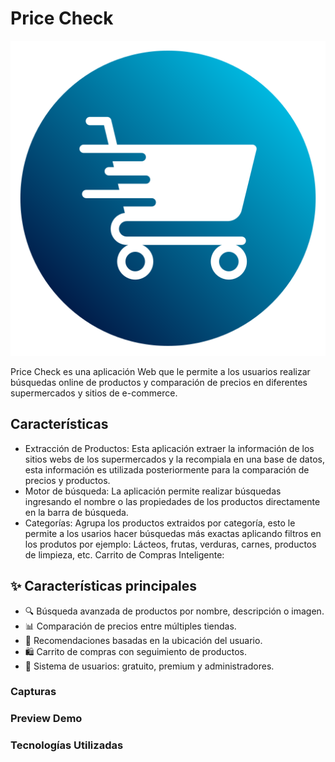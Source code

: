 # Price Check
![Logo](./assets/logo_priceCheck.png)

Price Check es una aplicación Web que le permite a los usuarios realizar búsquedas online de productos y comparación de precios en diferentes supermercados y sitios de e-commerce. 

## Características
- Extracción de Productos: Esta aplicación extraer la información de los sitios webs de los supermercados y la recompiala en una base de datos, esta información es utilizada posteriormente para la comparación de precios y productos. 
- Motor de búsqueda: La aplicación permite realizar búsquedas ingresando el nombre o las propiedades de los productos  directamente en la barra de búsqueda.
- Categorías: Agrupa los productos extraidos por categoría, esto le permite a los usarios hacer búsquedas más exactas aplicando filtros en los produtos por ejemplo:
Lácteos, frutas, verduras, carnes, productos de limpieza, etc.
Carrito de Compras Inteligente: 

## ✨ Características principales
- 🔍 Búsqueda avanzada de productos por nombre, descripción o imagen.  
- 📊 Comparación de precios entre múltiples tiendas.  
- 📍 Recomendaciones basadas en la ubicación del usuario.  
- 🛍️ Carrito de compras con seguimiento de productos.  
- 👤 Sistema de usuarios: gratuito, premium y administradores.

### Capturas


### Preview Demo



### Tecnologías Utilizadas



### 


